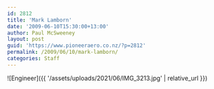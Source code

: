 ```yaml
---
id: 2812
title: 'Mark Lamborn'
date: '2009-06-10T15:30:00+13:00'
author: Paul McSweeney
layout: post
guid: 'https://www.pioneeraero.co.nz/?p=2812'
permalink: /2009/06/10/mark-lamborn/
categories: Staff
---
```


![Engineer]({{ '/assets/uploads/2021/06/IMG_3213.jpg' | relative_url }})
